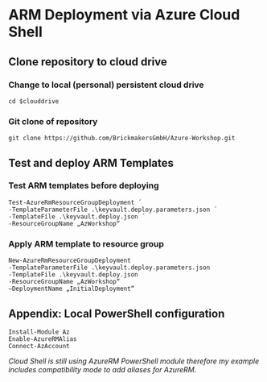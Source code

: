 # ARM Deployment via Azure Cloud Shell

## Clone repository to cloud drive
### Change to local (personal) persistent cloud drive
    cd $clouddrive

### Git clone of repository
    git clone https://github.com/BrickmakersGmbH/Azure-Workshop.git

## Test and deploy ARM Templates
### Test ARM templates before deploying<br>
    Test-AzureRmResourceGroupDeployment ´
    -TemplateParameterFile .\keyvault.deploy.parameters.json ´
    -TemplateFile .\keyvault.deploy.json ´
    -ResourceGroupName „AzWorkshop“

### Apply ARM template to resource group<br>

    New-AzureRmResourceGroupDeployment
    -TemplateParameterFile .\keyvault.deploy.parameters.json
    -TemplateFile .\keyvault.deploy.json
    -ResourceGroupName „AzWorkshop“
    –DeploymentName „InitialDeployment“

## Appendix: Local PowerShell configuration
    Install-Module Az
    Enable-AzureRMAlias
    Connect-AzAccount

<i> Cloud Shell is still using AzureRM PowerShell module therefore my example includes compatibility mode to add aliases for AzureRM.
